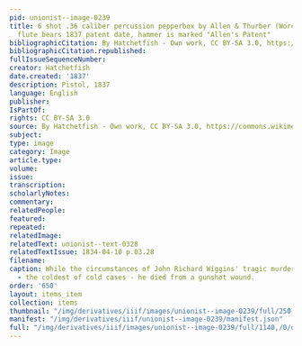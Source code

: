 ```yaml
---
pid: unionist--image-0239
title: 6 shot .36 caliber percussion pepperbox by Allen & Thurber (Worcester). Barrel
  flute bears 1837 patent date, hammer is marked "Allen's Patent"
bibliographicCitation: By Hatchetfish - Own work, CC BY-SA 3.0, https://commons.wikimedia.org/w/index.php?curid=1982891
bibliographicCitation.republished: 
fullIssueSequenceNumber: 
creator: Hatchetfish
date.created: '1837'
description: Pistol, 1837
language: English
publisher: 
IsPartOf: 
rights: CC BY-SA 3.0
source: By Hatchetfish - Own work, CC BY-SA 3.0, https://commons.wikimedia.org/w/index.php?curid=1982891
subject: 
type: image
category: Image
article.type: 
volume: 
issue: 
transcription: 
scholarlyNotes: 
commentary: 
relatedPeople: 
featured: 
repeated: 
relatedImage: 
relatedText: unionist--text-0328
relatedTextIssue: 1834-04-10 p.03.28
filename: 
caption: While the circumstances of John Richard Wiggins' tragic murder remain unsolved
  - the coldest of cold cases - he died from a gunshot wound.
order: '650'
layout: items_item
collection: items
thumbnail: "/img/derivatives/iiif/images/unionist--image-0239/full/250,/0/default.jpg"
manifest: "/img/derivatives/iiif/unionist--image-0239/manifest.json"
full: "/img/derivatives/iiif/images/unionist--image-0239/full/1140,/0/default.jpg"
---
```

